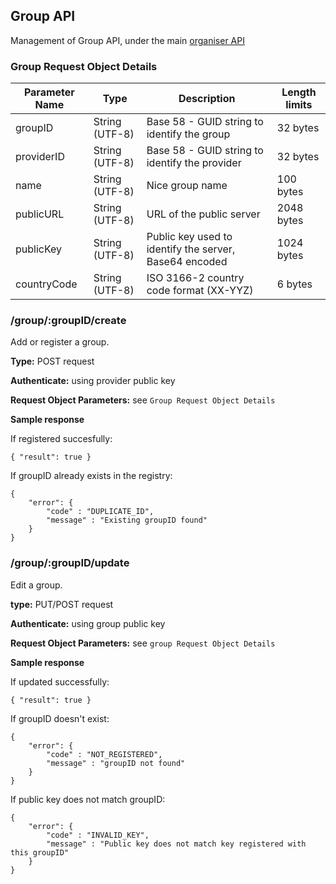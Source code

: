 ## Group API

Management of Group API, under the main [organiser API](./README.md)

### Group Request Object Details

| Parameter Name | Type           | Description                                                    | Length limits   |
|----------------|----------------|----------------------------------------------------------------|-----------------|
| groupID        | String (UTF-8) | Base 58 - GUID string to identify the group                    | 32 bytes        |
| providerID     | String (UTF-8) | Base 58 - GUID string to identify the provider                 | 32 bytes        |
| name           | String (UTF-8) | Nice group name                                                | 100 bytes       |
| publicURL      | String (UTF-8) | URL of the public server                                       | 2048 bytes      |
| publicKey      | String (UTF-8) | Public key used to identify the server, Base64 encoded         | 1024 bytes      |
| countryCode    | String (UTF-8) | ISO 3166-2 country code format (XX-YYZ)                        | 6 bytes         |

### /group/:groupID/create

Add or register a group.

**Type:** POST request

**Authenticate:** using provider public key

**Request Object Parameters:** see `Group Request Object Details`

**Sample response**

If registered succesfully:

```
{ "result": true }
```

If groupID already exists in the registry:

```
{ 
	"error": {
		"code" : "DUPLICATE_ID",
		"message" : "Existing groupID found"
	} 
}
```

### /group/:groupID/update

Edit a group.

**type:** PUT/POST request

**Authenticate:** using group public key

**Request Object Parameters:** see `group Request Object Details`

**Sample response**

If updated successfully:

```
{ "result": true }
```

If groupID doesn't exist:

```
{
	"error": {
		"code" : "NOT_REGISTERED",
		"message" : "groupID not found"
	}
}
```

If public key does not match groupID:

```
{
	"error": {
		"code" : "INVALID_KEY",
		"message" : "Public key does not match key registered with this groupID"
	}
}
```
